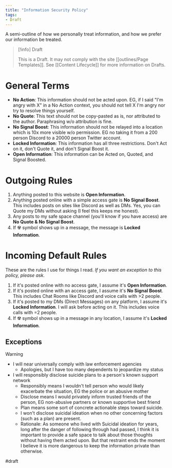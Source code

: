 ```yaml
---
title: "Information Security Policy"
tags:
- Draft
---
```

A semi-outline of how we personally treat information, and how we prefer our information be treated.

> [!info] Draft
>
> This is a Draft. It may not comply with the site [[outlines/Page Templates]]. See [[Content Lifecycle]] for more information on Drafts.

# General Terms

- **No Action**: This information should not be acted upon. EG, if I said "I'm angry with X" in a No Action context, you should not tell X I'm angry nor try to resolve things yourself.
- **No Quote**: This text should not be copy-pasted as is, nor attributed to the author. Paraphrasing w/o attribution is fine.
- **No Signal Boost**: This information should not be relayed into a location which is 10x more visible w/o permission. EG no taking it from a 200 person Discord to a 20000 person Twitter account.
- **Locked Information**: This information has all three restrictions. Don't Act on it, don't Quote it, and don't Signal Boost it.
- **Open Information**: This information can be Acted on, Quoted, and Signal Boosted.

# Outgoing Rules

1. Anything posted to this website is **Open Information**.
2. Anything posted online with a simple access gate is **No Signal Boost**. This includes posts on sites like Discord as well as DMs. Yes, you can Quote my DMs without asking (I feel this keeps me honest).
3. Any posts to my safe space channel (you'll know if you have access) are **No Quote & No Signal Boost**.
4. If ☢️ symbol shows up in a message, the message is **Locked Information**.

# Incoming Default Rules

These are the rules I use for things I read. *If you want an exception to this policy, please ask.*

1. If it's posted online with no access gate, I assume it's **Open Information**.
2. If it's posted online with an access gate, I assume it's **No Signal Boost**. This includes Chat Rooms like Discord and voice calls with >2 people.
3. If it's posted to my DMs (Direct Messages) on any platform, I assume it's **Locked Information**. I will ask before acting on it. This includes voice calls with =2 people.
4. If ☢️ symbol shows up in a message in any location, I assume it's **Locked Information**.

## Exceptions

> [!warning]

- I will near universally comply with law enforcement agencies
  - Apologies, but I have too many dependents to jeopardize my status
- I will responsibly disclose suicide plans to a person's known support network
  - Responsibly means I wouldn't tell person who would likely exacerbate the situation, EG the police or an abusive mother
  - Disclose means I would privately inform trusted friends of the person, EG non-abusive partners or known supportive best friend
  - Plan means some sort of concrete actionable steps toward suicide.
  - I won't disclose suicidal ideation when no other concerning factors (such as a plan) are present.
  - Rationale: As someone who lived with Suicidal ideation for years, long after the danger of following through had passed, I think it is important to provide a safe space to talk about those thoughts without having them acted upon. But that restraint ends the moment I believe it is more dangerous to keep the information private than otherwise.

#draft

